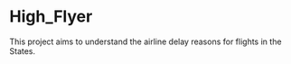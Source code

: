 # High_Flyer

This project aims to understand the airline delay reasons for flights in the States. 
